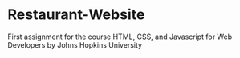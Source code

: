# Restaurant-Website
First assignment for the course HTML, CSS, and Javascript for Web Developers by Johns Hopkins University
